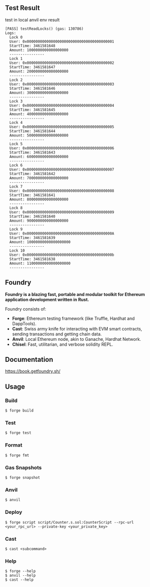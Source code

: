 ## Test Result
test in local anvil env
result
```
[PASS] testReadLocks() (gas: 130786)
Logs:
  Lock 0
  User: 0x0000000000000000000000000000000000000001
  StartTime: 3461581648
  Amount: 1000000000000000000
  ----------------
  Lock 1
  User: 0x0000000000000000000000000000000000000002
  StartTime: 3461581647
  Amount: 2000000000000000000
  ----------------
  Lock 2
  User: 0x0000000000000000000000000000000000000003
  StartTime: 3461581646
  Amount: 3000000000000000000
  ----------------
  Lock 3
  User: 0x0000000000000000000000000000000000000004
  StartTime: 3461581645
  Amount: 4000000000000000000
  ----------------
  Lock 4
  User: 0x0000000000000000000000000000000000000005
  StartTime: 3461581644
  Amount: 5000000000000000000
  ----------------
  Lock 5
  User: 0x0000000000000000000000000000000000000006
  StartTime: 3461581643
  Amount: 6000000000000000000
  ----------------
  Lock 6
  User: 0x0000000000000000000000000000000000000007
  StartTime: 3461581642
  Amount: 7000000000000000000
  ----------------
  Lock 7
  User: 0x0000000000000000000000000000000000000008
  StartTime: 3461581641
  Amount: 8000000000000000000
  ----------------
  Lock 8
  User: 0x0000000000000000000000000000000000000009
  StartTime: 3461581640
  Amount: 9000000000000000000
  ----------------
  Lock 9
  User: 0x000000000000000000000000000000000000000A
  StartTime: 3461581639
  Amount: 10000000000000000000
  ----------------
  Lock 10
  User: 0x000000000000000000000000000000000000000b
  StartTime: 3461581638
  Amount: 11000000000000000000
  ----------------

```


## Foundry

**Foundry is a blazing fast, portable and modular toolkit for Ethereum application development written in Rust.**

Foundry consists of:

-   **Forge**: Ethereum testing framework (like Truffle, Hardhat and DappTools).
-   **Cast**: Swiss army knife for interacting with EVM smart contracts, sending transactions and getting chain data.
-   **Anvil**: Local Ethereum node, akin to Ganache, Hardhat Network.
-   **Chisel**: Fast, utilitarian, and verbose solidity REPL.

## Documentation

https://book.getfoundry.sh/

## Usage

### Build

```shell
$ forge build
```

### Test

```shell
$ forge test
```

### Format

```shell
$ forge fmt
```

### Gas Snapshots

```shell
$ forge snapshot
```

### Anvil

```shell
$ anvil
```

### Deploy

```shell
$ forge script script/Counter.s.sol:CounterScript --rpc-url <your_rpc_url> --private-key <your_private_key>
```

### Cast

```shell
$ cast <subcommand>
```

### Help

```shell
$ forge --help
$ anvil --help
$ cast --help
```
